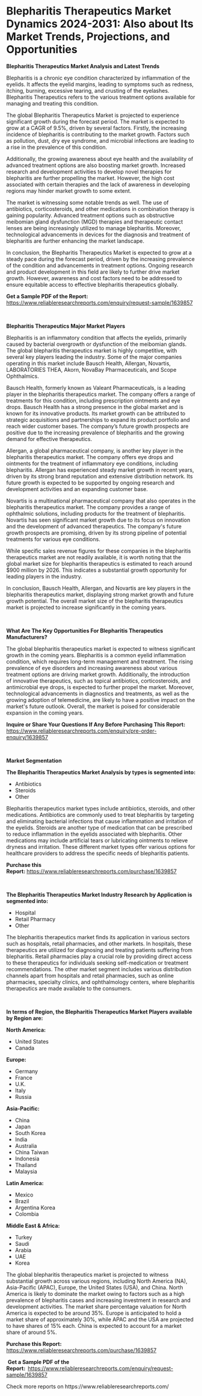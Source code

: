 <p><h1>Blepharitis Therapeutics Market Dynamics 2024-2031: Also about Its Market Trends, Projections, and Opportunities</h1></p><p><strong>Blepharitis Therapeutics Market Analysis and Latest Trends</strong></p>
<p><p>Blepharitis is a chronic eye condition characterized by inflammation of the eyelids. It affects the eyelid margins, leading to symptoms such as redness, itching, burning, excessive tearing, and crusting of the eyelashes. Blepharitis Therapeutics refers to the various treatment options available for managing and treating this condition.</p><p>The global Blepharitis Therapeutics Market is projected to experience significant growth during the forecast period. The market is expected to grow at a CAGR of 9.5%, driven by several factors. Firstly, the increasing incidence of blepharitis is contributing to the market growth. Factors such as pollution, dust, dry eye syndrome, and microbial infections are leading to a rise in the prevalence of this condition.</p><p>Additionally, the growing awareness about eye health and the availability of advanced treatment options are also boosting market growth. Increased research and development activities to develop novel therapies for blepharitis are further propelling the market. However, the high cost associated with certain therapies and the lack of awareness in developing regions may hinder market growth to some extent.</p><p>The market is witnessing some notable trends as well. The use of antibiotics, corticosteroids, and other medications in combination therapy is gaining popularity. Advanced treatment options such as obstructive meibomian gland dysfunction (MGD) therapies and therapeutic contact lenses are being increasingly utilized to manage blepharitis. Moreover, technological advancements in devices for the diagnosis and treatment of blepharitis are further enhancing the market landscape.</p><p>In conclusion, the Blepharitis Therapeutics Market is expected to grow at a steady pace during the forecast period, driven by the increasing prevalence of the condition and advancements in treatment options. Ongoing research and product development in this field are likely to further drive market growth. However, awareness and cost factors need to be addressed to ensure equitable access to effective blepharitis therapeutics globally.</p></p>
<p><strong>Get a Sample PDF of the Report:&nbsp;</strong> <a href="https://www.reliableresearchreports.com/enquiry/request-sample/1639857">https://www.reliableresearchreports.com/enquiry/request-sample/1639857</a></p>
<p>&nbsp;</p>
<p><strong>Blepharitis Therapeutics Major Market Players</strong></p>
<p><p>Blepharitis is an inflammatory condition that affects the eyelids, primarily caused by bacterial overgrowth or dysfunction of the meibomian glands. The global blepharitis therapeutics market is highly competitive, with several key players leading the industry. Some of the major companies operating in this market include Bausch Health, Allergan, Novartis, LABORATORIES THEA, Akorn, NovaBay Pharmaceuticals, and Scope Ophthalmics.</p><p>Bausch Health, formerly known as Valeant Pharmaceuticals, is a leading player in the blepharitis therapeutics market. The company offers a range of treatments for this condition, including prescription ointments and eye drops. Bausch Health has a strong presence in the global market and is known for its innovative products. Its market growth can be attributed to strategic acquisitions and partnerships to expand its product portfolio and reach wider customer bases. The company’s future growth prospects are positive due to the increasing prevalence of blepharitis and the growing demand for effective therapeutics.</p><p>Allergan, a global pharmaceutical company, is another key player in the blepharitis therapeutics market. The company offers eye drops and ointments for the treatment of inflammatory eye conditions, including blepharitis. Allergan has experienced steady market growth in recent years, driven by its strong brand reputation and extensive distribution network. Its future growth is expected to be supported by ongoing research and development activities and an expanding customer base.</p><p>Novartis is a multinational pharmaceutical company that also operates in the blepharitis therapeutics market. The company provides a range of ophthalmic solutions, including products for the treatment of blepharitis. Novartis has seen significant market growth due to its focus on innovation and the development of advanced therapeutics. The company's future growth prospects are promising, driven by its strong pipeline of potential treatments for various eye conditions.</p><p>While specific sales revenue figures for these companies in the blepharitis therapeutics market are not readily available, it is worth noting that the global market size for blepharitis therapeutics is estimated to reach around $900 million by 2026. This indicates a substantial growth opportunity for leading players in the industry.</p><p>In conclusion, Bausch Health, Allergan, and Novartis are key players in the blepharitis therapeutics market, displaying strong market growth and future growth potential. The overall market size of the blepharitis therapeutics market is projected to increase significantly in the coming years.</p></p>
<p>&nbsp;</p>
<p><strong>What Are The Key Opportunities For Blepharitis Therapeutics Manufacturers?</strong></p>
<p><p>The global blepharitis therapeutics market is expected to witness significant growth in the coming years. Blepharitis is a common eyelid inflammation condition, which requires long-term management and treatment. The rising prevalence of eye disorders and increasing awareness about various treatment options are driving market growth. Additionally, the introduction of innovative therapeutics, such as topical antibiotics, corticosteroids, and antimicrobial eye drops, is expected to further propel the market. Moreover, technological advancements in diagnostics and treatments, as well as the growing adoption of telemedicine, are likely to have a positive impact on the market's future outlook. Overall, the market is poised for considerable expansion in the coming years.</p></p>
<p><strong>Inquire or Share Your Questions If Any Before Purchasing This Report:</strong> <a href="https://www.reliableresearchreports.com/enquiry/pre-order-enquiry/1639857">https://www.reliableresearchreports.com/enquiry/pre-order-enquiry/1639857</a></p>
<p>&nbsp;</p>
<p><strong>Market Segmentation</strong></p>
<p><strong>The Blepharitis Therapeutics Market Analysis by types is segmented into:</strong></p>
<p><ul><li>Antibiotics</li><li>Steroids</li><li>Other</li></ul></p>
<p><p>Blepharitis therapeutics market types include antibiotics, steroids, and other medications. Antibiotics are commonly used to treat blepharitis by targeting and eliminating bacterial infections that cause inflammation and irritation of the eyelids. Steroids are another type of medication that can be prescribed to reduce inflammation in the eyelids associated with blepharitis. Other medications may include artificial tears or lubricating ointments to relieve dryness and irritation. These different market types offer various options for healthcare providers to address the specific needs of blepharitis patients.</p></p>
<p><strong>Purchase this Report:&nbsp;</strong><a href="https://www.reliableresearchreports.com/purchase/1639857">https://www.reliableresearchreports.com/purchase/1639857</a></p>
<p>&nbsp;</p>
<p><strong>The Blepharitis Therapeutics Market Industry Research by Application is segmented into:</strong></p>
<p><ul><li>Hospital</li><li>Retail Pharmacy</li><li>Other</li></ul></p>
<p><p>The blepharitis therapeutics market finds its application in various sectors such as hospitals, retail pharmacies, and other markets. In hospitals, these therapeutics are utilized for diagnosing and treating patients suffering from blepharitis. Retail pharmacies play a crucial role by providing direct access to these therapeutics for individuals seeking self-medication or treatment recommendations. The other market segment includes various distribution channels apart from hospitals and retail pharmacies, such as online pharmacies, specialty clinics, and ophthalmology centers, where blepharitis therapeutics are made available to the consumers.</p></p>
<p>&nbsp;</p>
<p><strong>In terms of Region, the Blepharitis Therapeutics Market Players available by Region are:</strong></p>
<p>
    <p> <strong> North America: </strong>
        <ul>
            <li>United States</li>
            <li>Canada</li>
        </ul>
        </p> 
    <p> <strong> Europe: </strong>
        <ul>
            <li>Germany</li>
            <li>France</li>
            <li>U.K.</li>
            <li>Italy</li>
            <li>Russia</li>
        </ul>
        </p> 
    <p> <strong> Asia-Pacific: </strong>
        <ul>
            <li>China</li>
            <li>Japan</li>
            <li>South Korea</li>
            <li>India</li>
            <li>Australia</li>
            <li>China Taiwan</li>
            <li>Indonesia</li>
            <li>Thailand</li>
            <li>Malaysia</li>
        </ul>
        </p> 
    <p> <strong> Latin America: </strong>
        <ul>
            <li>Mexico</li>
            <li>Brazil</li>
            <li>Argentina Korea</li>
            <li>Colombia</li>
        </ul>
        </p> 
    <p> <strong> Middle East & Africa: </strong>
        <ul>
            <li>Turkey</li>
            <li>Saudi</li>
            <li>Arabia</li>
            <li>UAE</li>
            <li>Korea</li>
        </ul>
    </p>
    </p>
<p><p>The global blepharitis therapeutics market is projected to witness substantial growth across various regions, including North America (NA), Asia-Pacific (APAC), Europe, the United States (USA), and China. North America is likely to dominate the market owing to factors such as a high prevalence of blepharitis cases and increasing investment in research and development activities. The market share percentage valuation for North America is expected to be around 35%. Europe is anticipated to hold a market share of approximately 30%, while APAC and the USA are projected to have shares of 15% each. China is expected to account for a market share of around 5%.</p></p>
<p><strong>Purchase this Report: </strong><a href="https://www.reliableresearchreports.com/purchase/1639857">https://www.reliableresearchreports.com/purchase/1639857</a></p>
<p>&nbsp;<strong>Get a Sample PDF of the Report:&nbsp;&nbsp;</strong><a href="https://www.reliableresearchreports.com/enquiry/request-sample/1639857">https://www.reliableresearchreports.com/enquiry/request-sample/1639857</a></p>
<p><strong></strong></p>
<p>Check more reports on https://www.reliableresearchreports.com/</p>
